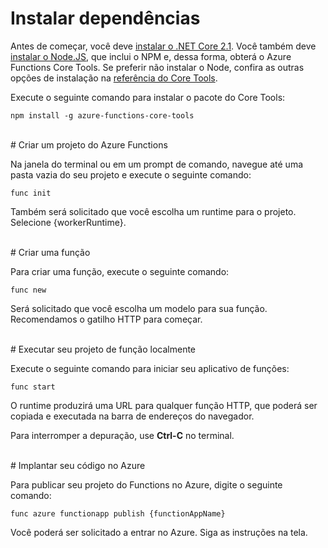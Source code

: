 # Instalar dependências

Antes de começar, você deve [instalar o .NET Core 2.1](https://go.microsoft.com/fwlink/?linkid=2016373). Você também deve [instalar o Node.JS](https://go.microsoft.com/fwlink/?linkid=2016195), que inclui o NPM e, dessa forma, obterá o Azure Functions Core Tools. Se preferir não instalar o Node, confira as outras opções de instalação na [referência do Core Tools](https://go.microsoft.com/fwlink/?linkid=2016192).

Execute o seguinte comando para instalar o pacote do Core Tools:

``` npm install -g azure-functions-core-tools ```

<br/>
# Criar um projeto do Azure Functions

Na janela do terminal ou em um prompt de comando, navegue até uma pasta vazia do seu projeto e execute o seguinte comando:

``` func init ```

Também será solicitado que você escolha um runtime para o projeto. Selecione {workerRuntime}.

<br/>
# Criar uma função

Para criar uma função, execute o seguinte comando:

``` func new ```

Será solicitado que você escolha um modelo para sua função. Recomendamos o gatilho HTTP para começar.

<br/>
# Executar seu projeto de função localmente

Execute o seguinte comando para iniciar seu aplicativo de funções:

``` func start ```

O runtime produzirá uma URL para qualquer função HTTP, que poderá ser copiada e executada na barra de endereços do navegador.

Para interromper a depuração, use **Ctrl-C** no terminal.

<br/>
# Implantar seu código no Azure

Para publicar seu projeto do Functions no Azure, digite o seguinte comando:

``` func azure functionapp publish {functionAppName} ```

Você poderá ser solicitado a entrar no Azure. Siga as instruções na tela.
